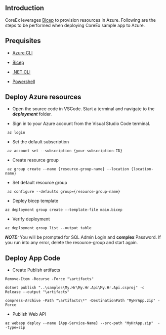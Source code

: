 ## Introduction


CoreEx leverages [Bicep](https://learn.microsoft.com/en-us/azure/azure-resource-manager/bicep/) to provision resources in Azure. Following are the steps to be performed when deploying CoreEx sample app to Azure.

## Prequisites

 - [Azure CLI](https://learn.microsoft.com/en-us/cli/azure/install-azure-cli-windows?tabs=azure-cli)
  
 - [Bicep](https://learn.microsoft.com/en-us/azure/azure-resource-manager/bicep/install)

 - [.NET CLI](https://learn.microsoft.com/en-us/dotnet/core/tools/)

 - [Powershell](https://learn.microsoft.com/en-us/windows-server/administration/windows-commands/powershell) 

## Deploy Azure resources
 - Open the source code in VSCode. Start a terminal and navigate to the ***deployment*** folder.

 - Sign in to your Azure account from the Visual Studio Code terminal.
~~~script
 az login
~~~

 - Set the default subscription
~~~script
 az account set --subscription {your-subscription-ID}
~~~
 - Create resource group
~~~script
 az group create --name {resource-group-name} --location {location-name}
~~~
 - Set default resource group
~~~script
 az configure --defaults group={resource-group-name}
~~~
 - Deploy bicep template
~~~script
az deployment group create --template-file main.bicep 
~~~
 - Verify deployment
~~~script
az deployment group list --output table
~~~

***NOTE:*** You will be prompted for SQL Admin Login and **complex** Password. If you run into any error, delete the resource-group and start again.

## Deploy App Code

 - Create Publish artifacts
~~~script
Remove-Item -Recurse -Force "\artifacts"

dotnet publish "..\samples\My.Hr\My.Hr.Api\My.Hr.Api.csproj" -c Release --output "\artifacts"

compress-Archive -Path "\artifacts\*" -DestinationPath "MyHrApp.zip" -Force
~~~

 - Publish Web API
~~~script
az webapp deploy --name {App-Service-Name} --src-path "MyHrApp.zip"  --type=zip   
~~~